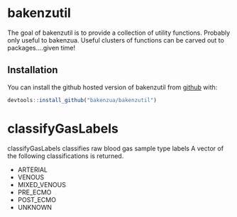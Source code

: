 
# bakenzutil

<!-- badges: start -->
<!-- badges: end -->

The goal of bakenzutil is to provide a collection of utility functions. Probably only useful to bakenzua.
Useful clusters of functions can be carved out to packages....given time!

## Installation

You can install the github hosted version of bakenzutil from [github](https://github.com) with:

``` r
devtools::install_github("bakenzua/bakenzutil")
```

# classifyGasLabels 

classifyGasLabels classifies raw blood gas sample type labels
A vector of the following classifications is returned.

* ARTERIAL
* VENOUS
* MIXED_VENOUS
* PRE_ECMO
* POST_ECMO
* UNKNOWN
